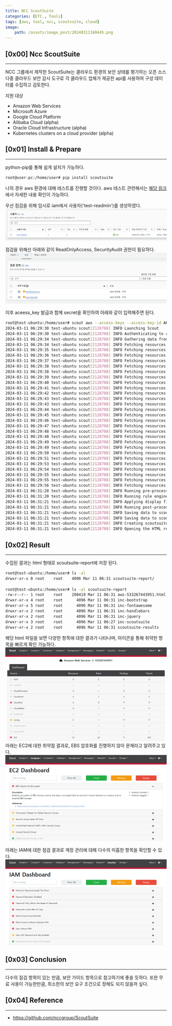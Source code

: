 ```yaml
---
title: NCC ScoutSuite
categories: [ETC., Tools]
tags: [aws, tool, ncc, scoutsuite, cloud]
image:
    path: /assets/image_post/20240311160445.png
---
```


## [0x00] Ncc ScoutSuite
---
NCC 그룹에서 제작한 ScoutSuite는 클라우드 환경의 보안 상태를 평가하는 오픈 소스 다중 클라우드 보안 감사 도구로 각 클라우드 업체가 제공한 api를 사용하여 구성 데이터를 수집하고 검토한다.

지원 대상
- Amazon Web Services
- Microsoft Azure
- Google Cloud Platform
- Alibaba Cloud (alpha)
- Oracle Cloud Infrastructure (alpha)
- Kubernetes clusters on a cloud provider (alpha)



## [0x01] Install & Prepare
---
python-pip를 통해 쉽게 설치가 가능하다.
``` bash
root@user-pc:/home/user# pip install scoutsuite
```

나의 경우 aws 환경에 대해 테스트를 진행할 것이다. aws 테스트 관련해서는 [해당 링크](https://github.com/nccgroup/ScoutSuite/wiki/Amazon-Web-Services)에서 자세한 내용 확인이 가능하다. 

우선 점검을 위해 임시로 iam에서 사용자('test-readmin')를 생성하였다.
![](../assets/image_post/20240311162236.png)

점검을 위해선 아래와 같이 ReadOnlyAccess, SecurityAudit 권한이 필요하다.
![](../assets/image_post/20240311160949.png)

이후 aceess_key 발급과 함께 secret을 확인하여 아래와 같이 입력해주면 된다.
``` bash
root@test-ubuntu:/home/user# scout aws --access-keys --access-key-id AKI███████████████PR --secret-access-key 0Ar█████2h█████tRLYg█████iHO9██████████v
2024-03-11 06:29:30 test-ubuntu scout[2128708] INFO Launching Scout
2024-03-11 06:29:30 test-ubuntu scout[2128708] INFO Authenticating to cloud provider
2024-03-11 06:29:34 test-ubuntu scout[2128708] INFO Gathering data from APIs
2024-03-11 06:29:34 test-ubuntu scout[2128708] INFO Fetching resources for the ACM service
2024-03-11 06:29:35 test-ubuntu scout[2128708] INFO Fetching resources for the Lambda service
2024-03-11 06:29:36 test-ubuntu scout[2128708] INFO Fetching resources for the CloudFormation service
2024-03-11 06:29:37 test-ubuntu scout[2128708] INFO Fetching resources for the CloudTrail service
2024-03-11 06:29:38 test-ubuntu scout[2128708] INFO Fetching resources for the CloudWatch service
2024-03-11 06:29:38 test-ubuntu scout[2128708] INFO Fetching resources for the CloudFront service
2024-03-11 06:29:39 test-ubuntu scout[2128708] INFO Fetching resources for the CodeBuild service
2024-03-11 06:29:40 test-ubuntu scout[2128708] INFO Fetching resources for the Config service
2024-03-11 06:29:41 test-ubuntu scout[2128708] INFO Fetching resources for the Direct Connect service
2024-03-11 06:29:42 test-ubuntu scout[2128708] INFO Fetching resources for the DynamoDB service
2024-03-11 06:29:43 test-ubuntu scout[2128708] INFO Fetching resources for the EC2 service
2024-03-11 06:29:43 test-ubuntu scout[2128708] INFO Fetching resources for the EFS service
2024-03-11 06:29:44 test-ubuntu scout[2128708] INFO Fetching resources for the ElastiCache service
2024-03-11 06:29:45 test-ubuntu scout[2128708] INFO Fetching resources for the ELB service
2024-03-11 06:29:46 test-ubuntu scout[2128708] INFO Fetching resources for the ELBv2 service
2024-03-11 06:29:47 test-ubuntu scout[2128708] INFO Fetching resources for the EMR service
2024-03-11 06:29:48 test-ubuntu scout[2128708] INFO Fetching resources for the IAM service
2024-03-11 06:29:48 test-ubuntu scout[2128708] INFO Fetching resources for the KMS service
2024-03-11 06:29:49 test-ubuntu scout[2128708] INFO Fetching resources for the RDS service
2024-03-11 06:29:49 test-ubuntu scout[2128708] INFO Fetching resources for the RedShift service
2024-03-11 06:29:50 test-ubuntu scout[2128708] INFO Fetching resources for the Route53 service
2024-03-11 06:29:51 test-ubuntu scout[2128708] INFO Fetching resources for the S3 service
2024-03-11 06:29:53 test-ubuntu scout[2128708] INFO Fetching resources for the SES service
2024-03-11 06:29:54 test-ubuntu scout[2128708] INFO Fetching resources for the SNS service
2024-03-11 06:29:55 test-ubuntu scout[2128708] INFO Fetching resources for the SQS service
2024-03-11 06:29:55 test-ubuntu scout[2128708] INFO Fetching resources for the VPC service
2024-03-11 06:29:56 test-ubuntu scout[2128708] INFO Fetching resources for the Secrets Manager service
2024-03-11 06:31:20 test-ubuntu scout[2128708] INFO Running pre-processing engine
2024-03-11 06:31:20 test-ubuntu scout[2128708] INFO Running rule engine
2024-03-11 06:31:21 test-ubuntu scout[2128708] INFO Applying display filters
2024-03-11 06:31:21 test-ubuntu scout[2128708] INFO Running post-processing engine
2024-03-11 06:31:21 test-ubuntu scout[2128708] INFO Saving data to scoutsuite-report/scoutsuite-results/scoutsuite_results_aws-533267443951.js
2024-03-11 06:31:21 test-ubuntu scout[2128708] INFO Saving data to scoutsuite-report/scoutsuite-results/scoutsuite_exceptions_aws-533267443951.js
2024-03-11 06:31:21 test-ubuntu scout[2128708] INFO Creating scoutsuite-report/aws-533267443951.html
2024-03-11 06:31:21 test-ubuntu scout[2128708] INFO Opening the HTML report
```


## [0x02] Result
---
수집된 결과는 html 형태로 scoutsuite-report에 저장 된다.
``` bash
root@test-ubuntu:/home/user# ls -al
drwxr-xr-x 8 root    root    4096 Mar 11 06:31 scoutsuite-report/

root@test-ubuntu:/home/user# ls -al scoutsuite-report
-rw-r--r-- 1 root    root    200419 Mar 11 06:31 aws-533267443951.html
drwxr-xr-x 4 root    root      4096 Mar 11 06:31 inc-bootstrap
drwxr-xr-x 5 root    root      4096 Mar 11 06:31 inc-fontawesome
drwxr-xr-x 2 root    root      4096 Mar 11 06:31 inc-handlebars
drwxr-xr-x 2 root    root      4096 Mar 11 06:31 inc-jquery
drwxr-xr-x 3 root    root      4096 Mar 11 06:27 inc-scoutsuite
drwxr-xr-x 2 root    root      4096 Mar 11 06:31 scoutsuite-results
```

해당 html 파일을 보면 다양한 항목에 대한 결과가 나타나며, 아이콘을 통해 취약한 항목을 빠르게 확인 가능하다.
![](../assets/image_post/20240311161840.png)
아래는 EC2에 대한 취약점 결과로, EBS 암호화를 진행하지 않아 문제라고 알려주고 있다.
![](../assets/image_post/20240311161921.png)

아래는 IAM에 대한 점검 결과로 계정 관리에 대해 다수의 미흡한 항목을 확인할 수 있다.
![](../assets/image_post/20240311162336.png)


## [0x03] Conclusion
---
다수의 점검 항목이 있는 만큼, 보안 가이드 항목으로 참고하기에 좋을 듯하다. 또한 무료 사용이 가능한만큼, 최소한의 보안 요구 조건으로 정해도 되지 않을까 싶다.


## [0x04] Reference
---
- https://github.com/nccgroup/ScoutSuite